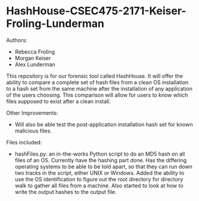 # HashHouse-CSEC475-2171-Keiser-Froling-Lunderman

Authors:
 - Rebecca Froling
 - Morgan Keiser
 - Alex Lunderman

This repository is for our forensic tool called HashHouse. 
It will offer the ability to compare a complete set of hash files from a clean OS installation to a hash set from the same machine after the installation of any application of the users choosing.
This comparison will allow for users to know which files supposed to exist after a clean install.

Other Improvements:
- Will also be able test the post-application installation hash set for known malicious files.

Files included:
- hashFiles.py: an in-the-works Python script to do an MD5 hash on all files of an OS. Currently have the hashing part done. Has the differing operating systems to be able to be told apart, so that they can run down two tracks in the script, either UNIX or Windows. Added the ability to use the OS identification to figure out the root directory for directory walk to gather all files from a machine. Also started to look at how to write the output hashes to the output file.
